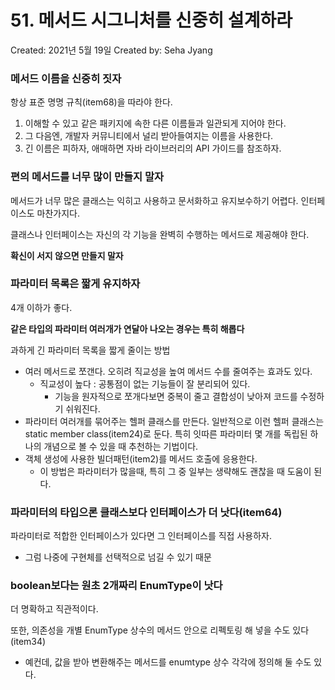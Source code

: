 # 51. 메서드 시그니처를 신중히 설계하라

Created: 2021년 5월 19일
Created by: Seha Jyang

### 메서드 이름을 신중히 짓자

항상 표준 명명 규칙(item68)을 따라야 한다.

1. 이해할 수 있고 같은 패키지에 속한 다른 이름들과 일관되게 지어야 한다.
2. 그 다음엔, 개발자 커뮤니티에서 널리 받아들여지는 이름을 사용한다.
3. 긴 이름은 피하자, 애매하면 자바 라이브러리의 API 가이드를 참조하자.

### 편의 메서드를 너무 많이 만들지 말자

메서드가 너무 많은 클래스는 익히고 사용하고 문서화하고 유지보수하기 어렵다. 인터페이스도 마찬가지다. 

클래스나 인터페이스는 자신의 각 기능을 완벽히 수행하는 메서드로 제공해야 한다.

**확신이 서지 않으면 만들지 말자**

### 파라미터 목록은 짧게 유지하자

4개 이하가 좋다.

**같은 타입의 파라미터 여러개가 연달아 나오는 경우는 특히 해롭다**

과하게 긴 파라미터 목록을 짧게 줄이는 방법

- 여러 메서드로 쪼갠다. 오히려 직교성을 높여 메서드 수를 줄여주는 효과도 있다.
    - 직교성이 높다 : 공통점이 없는 기능들이 잘 분리되어 있다.
        - 기능을 원자적으로 쪼개다보면 중복이 줄고 결합성이 낮아져 코드를 수정하기 쉬워진다.
- 파라미터 여러개를 묶어주는 헬퍼 클래스를 만든다. 일반적으로 이런 헬퍼 클래스는 static member class(item24)로 둔다. 특히 잇따른 파라미터 몇 개를 독립된 하나의 개념으로 볼 수 있을 때 추천하는 기법이다.
- 객체 생성에 사용한 빌더패턴(item2)를 메서드 호출에 응용한다.
    - 이 방법은 파라미터가 많을때, 특히 그 중 일부는 생략해도 괜찮을 때 도움이 된다.

### 파라미터의 타입으론 클래스보다 인터페이스가 더 낫다(item64)

파라미터로 적합한 인터페이스가 있다면 그 인터페이스를 직접 사용하자.

- 그럼 나중에 구현체를 선택적으로 넘길 수 있기 때문

### boolean보다는 원초 2개짜리 EnumType이 낫다

더 명확하고 직관적이다.

또한, 의존성을 개별 EnumType 상수의 메서드 안으로 리펙토링 해 넣을 수도 있다(item34)

- 예컨데, 값을 받아 변환해주는 메서드를 enumtype 상수 각각에 정의해 둘 수도 있다.